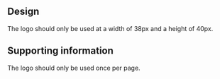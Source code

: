 <h2 id="design">Design</h2>

<p>The logo should only be used at a width of 38px and a height of 40px.</p>

<h2 id="supporting-information">Supporting information</h2>

<p>The logo should only be used once per page.</p>
